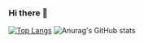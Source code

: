 ### Hi there 👋
[![Top Langs](https://github-readme-stats.vercel.app/api/top-langs/?username=SalarKesha&layout=donut)](https://github.com/SalarKesha/github-readme-stats)
![Anurag's GitHub stats](https://github-readme-stats.vercel.app/api?username=SalarKesha&show_icons=true&theme=radical)
